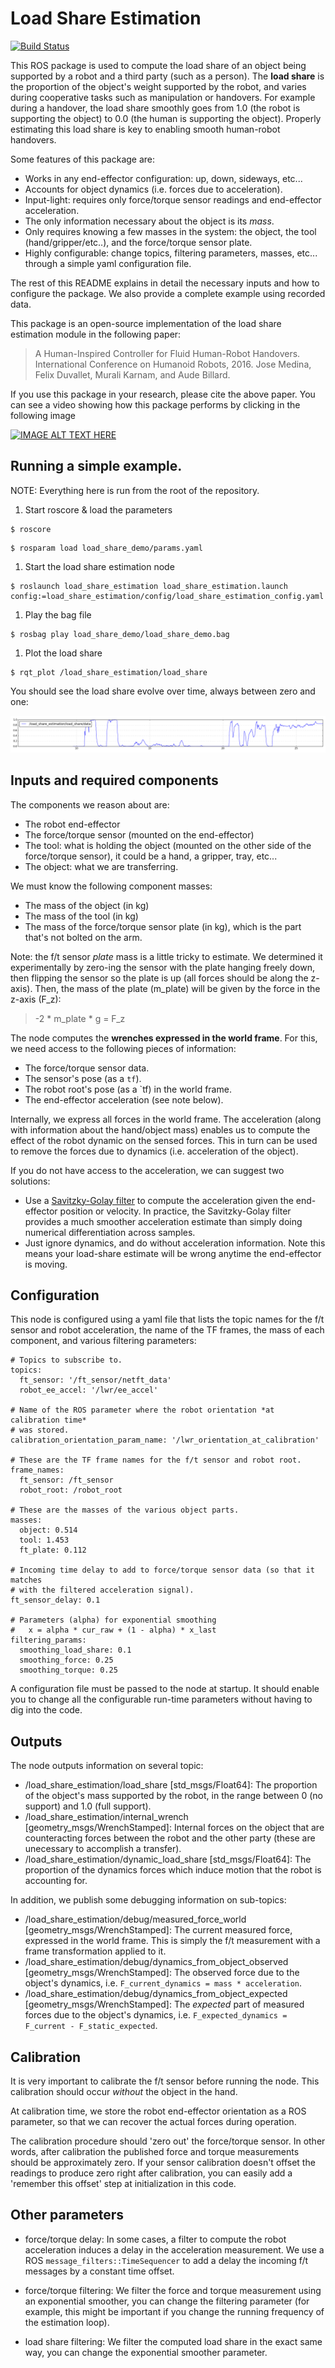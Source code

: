 # Load Share Estimation
[![Build Status](https://travis-ci.com/epfl-lasa/load-share-estimation.svg?token=BqUQb763tsVV4QyzLgBy&branch=master)](https://travis-ci.com/epfl-lasa/load-share-estimation)

This ROS package is used to compute the load share of an object being supported by a robot and a third party (such as a person).
The **load share** is the proportion of the object's weight supported by the robot, and varies during cooperative tasks such as manipulation or handovers.
For example during a handover, the load share smoothly goes from 1.0 (the robot is supporting the object) to 0.0 (the human is supporting the object).
Properly estimating this load share is key to enabling smooth human-robot handovers.

Some features of this package are:

 - Works in any end-effector configuration: up, down, sideways, etc...
 - Accounts for object dynamics (i.e. forces due to acceleration).
 - Input-light: requires only force/torque sensor readings and end-effector acceleration.
 - The only information necessary about the object is its *mass*.
 - Only requires knowing a few masses in the system: the object, the tool (hand/gripper/etc..), and the force/torque sensor plate.
 - Highly configurable: change topics, filtering parameters, masses, etc... through a simple yaml configuration file.

The rest of this README explains in detail the necessary inputs and how to configure the package.
We also provide a complete example using recorded data.

This package is an open-source implementation of the load share estimation module in the following paper:

> A Human-Inspired Controller for Fluid Human-Robot Handovers. International Conference on Humanoid Robots, 2016. Jose Medina, Felix Duvallet, Murali Karnam, and Aude Billard.

If you use this package in your research, please cite the above paper. You can see a video showing how this package performs by clicking in the following image

[![IMAGE ALT TEXT HERE](https://img.youtube.com/vi/Ac4kgipC7A0/0.jpg)](https://www.youtube.com/watch?v=Ac4kgipC7A0)

## Running a simple example.

NOTE: Everything here is run from the root of the repository.

1. Start roscore & load the parameters
```
$ roscore
```
```
$ rosparam load load_share_demo/params.yaml
```

1. Start the load share estimation node
```
$ roslaunch load_share_estimation load_share_estimation.launch config:=load_share_estimation/config/load_share_estimation_config.yaml
```
1. Play the bag file
```
$ rosbag play load_share_demo/load_share_demo.bag
```
1. Plot the load share
```
$ rqt_plot /load_share_estimation/load_share
```

You should see the load share evolve over time, always between zero and one:

![Load Share](load_share_demo/load_share_result.png)

## Inputs and required components

The components we reason about are:
 - The robot end-effector
 - The force/torque sensor (mounted on the end-effector)
 - The tool: what is holding the object (mounted on the other side of the force/torque sensor), it could be a hand, a gripper, tray, etc...
 - The object: what we are transferring.

We must know the following component masses:

 - The mass of the object (in kg)
 - The mass of the tool (in kg)
 - The mass of the force/torque sensor plate (in kg), which is the part that's not bolted on the arm.

Note: the f/t sensor *plate* mass is a little tricky to estimate.
We determined it experimentally by zero-ing the sensor with the plate hanging
freely down, then flipping the sensor so the plate is up (all forces should be
along the z-axis).
Then, the mass of the plate (m_plate) will be given by the force in the z-axis (F_z):

> -2 * m_plate * g = F_z

The node computes the **wrenches expressed in the world frame**.
For this, we need access to the following pieces of information:

  - The force/torque sensor data.
  - The sensor's pose (as a `tf`).
  - The robot root's pose (as a `tf) in the world frame.
  - The end-effector acceleration (see note below).

Internally, we express all forces in the world frame.
The acceleration (along with information about the hand/object mass) enables us to compute the effect of the robot dynamic on the sensed forces.
This in turn can be used to remove the forces due to dynamics (i.e. acceleration of the object).

If you do not have access to the acceleration, we can suggest two solutions:
  - Use a [Savitzky-Golay filter](https://github.com/epfl-lasa/sg_differentiation)
    to compute the acceleration given the end-effector position or velocity.
    In practice, the Savitzky-Golay filter provides a much smoother acceleration
    estimate than simply doing numerical differentiation across samples.
  - Just ignore dynamics, and do without acceleration information. Note this
    means your load-share estimate will be wrong anytime the end-effector is
    moving.

## Configuration

This node is configured using a yaml file that lists the topic names for the
f/t sensor and robot acceleration, the name of the TF frames, the mass of
each component, and various filtering parameters:

```
# Topics to subscribe to.
topics:
  ft_sensor: '/ft_sensor/netft_data'
  robot_ee_accel: '/lwr/ee_accel'

# Name of the ROS parameter where the robot orientation *at calibration time*
# was stored.
calibration_orientation_param_name: '/lwr_orientation_at_calibration'

# These are the TF frame names for the f/t sensor and robot root.
frame_names:
  ft_sensor: /ft_sensor
  robot_root: /robot_root

# These are the masses of the various object parts.
masses:
  object: 0.514
  tool: 1.453
  ft_plate: 0.112

# Incoming time delay to add to force/torque sensor data (so that it matches
# with the filtered acceleration signal).
ft_sensor_delay: 0.1

# Parameters (alpha) for exponential smoothing
#   x = alpha * cur_raw + (1 - alpha) * x_last
filtering_params:
  smoothing_load_share: 0.1
  smoothing_force: 0.25
  smoothing_torque: 0.25
```

A configuration file must be passed to the node at startup.
It should enable you to change all the configurable run-time parameters without
having to dig into the code.

## Outputs

The node outputs information on several topic:

 * /load_share_estimation/load_share [std_msgs/Float64]:
   The proportion of the object's mass supported by the
   robot, in the range between 0 (no support) and 1.0 (full support).
 * /load_share_estimation/internal_wrench [geometry_msgs/WrenchStamped]:
   Internal forces on the object that are
   counteracting forces between the robot and the other party (these are
   unecessary to accomplish a transfer).
 * /load_share_estimation/dynamic_load_share [std_msgs/Float64]:
   The proportion of the dynamics forces which induce motion that the robot
   is accounting for.

In addition, we publish some debugging information on sub-topics:

 * /load_share_estimation/debug/measured_force_world [geometry_msgs/WrenchStamped]:
   The current measured force, expressed in the world frame. This is simply the
   f/t measurement with a frame transformation applied to it.
 * /load_share_estimation/debug/dynamics_from_object_observed [geometry_msgs/WrenchStamped]:
   The observed force due to the object's dynamics, i.e.
   `F_current_dynamics = mass * acceleration`.
 * /load_share_estimation/debug/dynamics_from_object_expected [geometry_msgs/WrenchStamped]:
   The *expected* part of measured forces due to the object's dynamics, i.e.
   `F_expected_dynamics = F_current - F_static_expected`.


## Calibration

It is very important to calibrate the f/t sensor before running the node.
This calibration should occur *without* the object in the hand.

At calibration time, we store the robot end-effector orientation as a ROS
parameter, so that we can recover the actual forces during operation.

The calibration procedure should 'zero out' the force/torque sensor. In other
words, after calibration the published force and torque measurements should be
approximately zero.
If your sensor calibration doesn't offset the readings to produce zero right
after calibration, you can easily add a 'remember this offset' step at
initialization in this code.


## Other parameters

 - force/torque delay: In some cases, a filter to compute the robot acceleration
   induces a delay in the acceleration measurement. We use a ROS
   `message_filters::TimeSequencer` to add a delay the incoming f/t messages
   by a constant time offset.

 - force/torque filtering: We filter the force and torque measurement using an
   exponential smoother, you can change the filtering parameter (for example,
   this might be important if you change the running frequency of the estimation
   loop).

 - load share filtering: We filter the computed load share in the exact same
   way, you can change the exponential smoother parameter.
